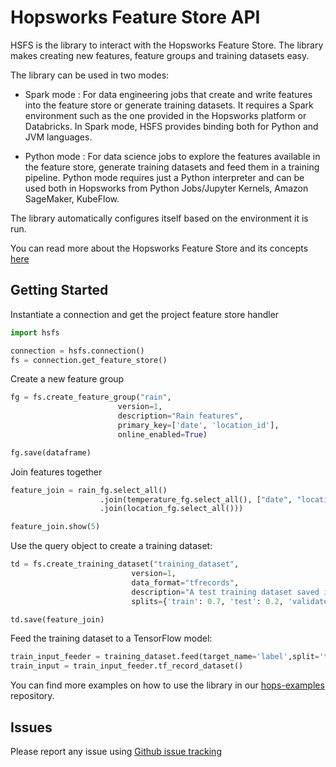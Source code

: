Hopsworks Feature Store API
===========================

HSFS is the library to interact with the Hopsworks Feature Store. The library makes creating new features, feature groups and training datasets easy.

The library can be used in two modes:

- Spark mode : For data engineering jobs that create and write features into the feature store or generate training datasets. It requires a Spark environment such as the one provided in the Hopsworks platform or Databricks. In Spark mode, HSFS provides binding both for Python and JVM languages.

- Python mode : For data science jobs to explore the features available in the feature store, generate training datasets and feed them in a training pipeline. Python mode requires just a Python interpreter and can be used both in Hopsworks from Python Jobs/Jupyter Kernels, Amazon SageMaker, KubeFlow.

The library automatically configures itself based on the environment it is run.

You can read more about the Hopsworks Feature Store and its concepts [here](https://hopsworks.readthedocs.io)

Getting Started
---------------

Instantiate a connection and get the project feature store handler
```python
import hsfs

connection = hsfs.connection()
fs = connection.get_feature_store()
```

Create a new feature group
```python
fg = fs.create_feature_group("rain",
                        version=1,
                        description="Rain features",
                        primary_key=['date', 'location_id'],
                        online_enabled=True)

fg.save(dataframe)
```

Join features together
```python
feature_join = rain_fg.select_all()
                    .join(temperature_fg.select_all(), ["date", "location_id"])
                    .join(location_fg.select_all()))

feature_join.show(5)
```

Use the query object to create a training dataset:
```python
td = fs.create_training_dataset("training_dataset",
                           version=1,
                           data_format="tfrecords",
                           description="A test training dataset saved in TfRecords format",
                           splits={'train': 0.7, 'test': 0.2, 'validate': 0.1})

td.save(feature_join)
```

Feed the training dataset to a TensorFlow model:
```python
train_input_feeder = training_dataset.feed(target_name='label',split='train', is_training=True)
train_input = train_input_feeder.tf_record_dataset()
```

You can find more examples on how to use the library in our [hops-examples](https://github.com/logicalclocks/hops-examples) repository.

Issues
------

Please report any issue using [Github issue tracking](https://github.com/logicalclocks/feature-store-api/issues)

